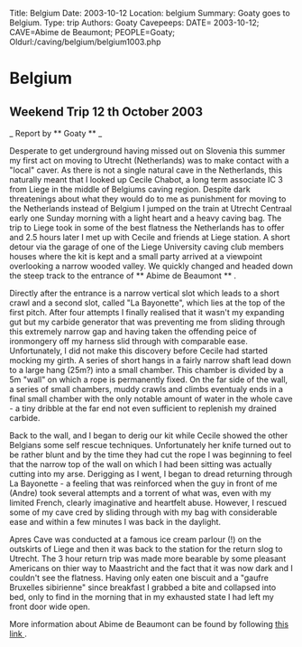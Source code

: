 Title: Belgium 
Date: 2003-10-12
Location: belgium
Summary: Goaty goes to Belgium.
Type: trip
Authors: Goaty
Cavepeeps: DATE= 2003-10-12; CAVE=Abime de Beaumont; PEOPLE=Goaty;
Oldurl:/caving/belgium/belgium1003.php

#  Belgium 

##  Weekend Trip 12  th  October 2003 

_ Report by ** Goaty ** _

Desperate to get underground having missed out on Slovenia this summer my first act on moving to Utrecht (Netherlands) was to make contact with a "local" caver. As there is not a single natural cave in the Netherlands, this naturally meant that I looked up Cecile Chabot, a long term associate IC  3  from Liege in the middle of Belgiums caving region. Despite dark threatenings about what they would do to me as punishment for moving to the Netherlands instead of Belgium I jumped on the train at Utrecht Centraal early one Sunday morning with a light heart and a heavy caving bag. The trip to Liege took in some of the best flatness the Netherlands has to offer and 2.5 hours later I met up with Cecile and friends at Liege station. A short detour via the garage of one of the Liege University caving club members houses where the kit is kept and a small party arrived at a viewpoint overlooking a narrow wooded valley. We quickly changed and headed down the steep track to the entrance of ** Abime de Beaumont ** . 

Directly after the entrance is a narrow vertical slot which leads to a short crawl and a second slot, called "La Bayonette", which lies at the top of the first pitch. After four attempts I finally realised that it wasn't my expanding gut but my carbide generator that was preventing me from sliding through this extremely narrow gap and having taken the offending peice of ironmongery off my harness slid through with comparable ease. Unfortunately, I did not make this discovery before Cecile had started mocking my girth. A series of short hangs in a fairly narrow shaft lead down to a large hang (25m?) into a small chamber. This chamber is divided by a 5m "wall" on which a rope is permanently fixed. On the far side of the wall, a series of small chambers, muddy crawls and climbs eventualy ends in a final small chamber with the only notable amount of water in the whole cave - a tiny dribble at the far end not even sufficient to replenish my drained carbide. 

Back to the wall, and I began to derig our kit while Cecile showed the other Belgians some self rescue techniques. Unfortunately her knife turned out to be rather blunt and by the time they had cut the rope I was beginning to feel that the narrow top of the wall on which I had been sitting was actually cutting into my arse. Derigging as I went, I began to dread returning through La Bayonette - a feeling that was reinforced when the guy in front of me (Andre) took several attempts and a torrent of what was, even with my limited French, clearly imaginative and heartfelt abuse. However, I rescued some of my cave cred by sliding through with my bag with considerable ease and within a few minutes I was back in the daylight. 

Apres Cave was conducted at a famous ice cream parlour (!) on the outskirts of Liege and then it was back to the station for the return slog to Utrecht. The 3 hour return trip was made more bearable by some pleasant Americans on thier way to Maastricht and the fact that it was now dark and I couldn't see the flatness. Having only eaten one biscuit and a "gaufre Bruxelles sibirienne" since breakfast I grabbed a bite and collapsed into bed, only to find in the morning that in my exhausted state I had left my front door wide open. 

More information about Abime de Beaumont can be found by following [ this link ](http://users.skynet.be/sky75112/avalonnl/fiches/fich01.htm) . 
